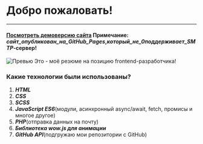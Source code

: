 # Добро пожаловать!
---
####  [Посмотреть демоверсию сайта](http://webdesign.ru.net) **Примечание**: _сайт_опубликован_на_GitHub_Pages_,_который_не_0поддерживает_SMTP_-сервер!
![Превью](https://sun9-54.userapi.com/a8HZMrwsZGjF8rTcLLrXER-Xou7rRg8RkhXJVw/ggAUO0nqhWQ.jpg)
Это - моё резюме на позицию frontend-разработчика!
###  Какие технологии были использованы?
1. ***HTML***
2. ***CSS***
3. ***SCSS***
4. ***JavaScript ES6***(модули, асинхронный async/await, fetch, промисы и многое другое)
5. ***PHP***(отправка данных на почту)
6. ***Библиотека wow.js для анимации***
7. ***GitHub API***(подгружаю мои репозитории с GitHub)




